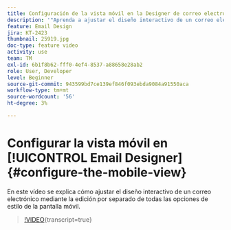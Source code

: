 ```yaml
---
title: Configuración de la vista móvil en la Designer de correo electrónico
description: '"Aprenda a ajustar el diseño interactivo de un correo electrónico editando por separado todas las opciones de estilo de la pantalla móvil".'
feature: Email Design
jira: KT-2423
thumbnail: 25919.jpg
doc-type: feature video
activity: use
team: TM
exl-id: 6b1f8b62-fff0-4ef4-8537-a88658e28ab2
role: User, Developer
level: Beginner
source-git-commit: 943599bd7ce139ef846f093ebda9084a91550aca
workflow-type: tm+mt
source-wordcount: '56'
ht-degree: 3%

---
```


# Configurar la vista móvil en [!UICONTROL Email Designer] {#configure-the-mobile-view}

En este vídeo se explica cómo ajustar el diseño interactivo de un correo electrónico mediante la edición por separado de todas las opciones de estilo de la pantalla móvil.

>[!VIDEO](https://video.tv.adobe.com/v/25919?learn=on){transcript=true}
